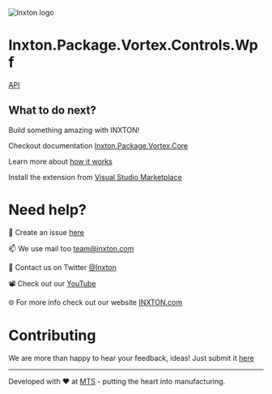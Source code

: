 ![Inxton logo](/common/assets/logo.png)

# Inxton.Package.Vortex.Controls.Wpf

[API](API/_Sidebar.md)

## What to do next?

Build something amazing with INXTON!


Checkout documentation  [Inxton.Package.Vortex.Core](https://github.com/Inxton/documentation)

Learn more about [how it works](Inxton.Vortex.Presentation.Wpf/README.md)

Install the extension from [Visual Studio Marketplace](https://marketplace.visualstudio.com/items?itemName=Inxton.InxtonVortexBuilderExtensionPre)

# Need help?

🧪 Create an issue [here](https://github.com/Inxton/Feedback/issues/new/choose)

📫 We use mail too team@inxton.com 

🐤 Contact us on Twitter [@Inxton](https://twitter.com/inxtonteam)

📽 Check out our [YouTube](https://www.youtube.com/channel/UCB3EcnWyLSsV5gqSt8PRDXA/featured)

🌐 For more info check out our website [INXTON.com](https://www.inxton.com/)


# Contributing

We are more than happy to hear your feedback, ideas!
Just submit it [here](https://github.com/Inxton/Feedback/issues/new/choose)  

---
Developed with ♥ at [MTS](https://www.mts.sk/en) - putting the heart into manufacturing.